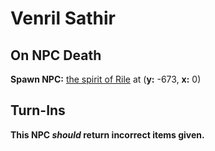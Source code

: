 # Venril Sathir
## On NPC Death

**Spawn NPC:**  [the spirit of Rile](/npc/105187) at (**y:** -673, **x:** 0)
## Turn-Ins



**This NPC *should* return incorrect items given.**
